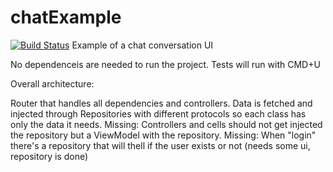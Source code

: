 # chatExample
[![Build Status](https://travis-ci.org/wolffan/chatExample.svg?branch=master)](https://travis-ci.org/wolffan/chatExample)
Example of a chat conversation UI

No dependenceis are needed to run the project.
Tests will run with CMD+U

Overall architecture:

Router that handles all dependencies and controllers.
Data is fetched and injected through Repositories with different protocols so each class has only the data it needs.
Missing: Controllers and cells should not get injected the repository but a ViewModel with the repository.
Missing: When "login" there's a repository that will thell if the user exists or not (needs some ui, repository is done)
